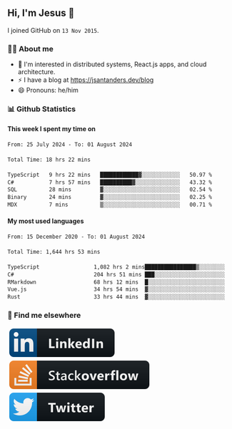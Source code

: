 ## Hi, I'm Jesus 👋

I joined GitHub on `13 Nov 2015`.

<!-- Talking about you -->

### 👨‍💻 About me

- 👦 I'm interested in distributed systems, React.js apps, and cloud architecture.
- ⚡️ I have a blog at <https://jsantanders.dev/blog>
- 😄 Pronouns: he/him

### 📊 Github Statistics

#### This week I spent my time on

<!--START_SECTION:weekly-->

```txt
From: 25 July 2024 - To: 01 August 2024

Total Time: 18 hrs 22 mins

TypeScript   9 hrs 22 mins   ████████████▓░░░░░░░░░░░░   50.97 %
C#           7 hrs 57 mins   ██████████▓░░░░░░░░░░░░░░   43.32 %
SQL          28 mins         ▓░░░░░░░░░░░░░░░░░░░░░░░░   02.54 %
Binary       24 mins         ▓░░░░░░░░░░░░░░░░░░░░░░░░   02.25 %
MDX          7 mins          ▒░░░░░░░░░░░░░░░░░░░░░░░░   00.71 %
```

<!--END_SECTION:weekly-->

#### My most used languages

<!--START_SECTION:alltime-->

```txt
From: 15 December 2020 - To: 01 August 2024

Total Time: 1,644 hrs 53 mins

TypeScript                 1,082 hrs 2 mins████████████████▒░░░░░░░░   65.78 %
C#                         204 hrs 51 mins ███░░░░░░░░░░░░░░░░░░░░░░   12.45 %
RMarkdown                  68 hrs 12 mins  █░░░░░░░░░░░░░░░░░░░░░░░░   04.15 %
Vue.js                     34 hrs 54 mins  ▓░░░░░░░░░░░░░░░░░░░░░░░░   02.12 %
Rust                       33 hrs 44 mins  ▓░░░░░░░░░░░░░░░░░░░░░░░░   02.05 %
```

<!--END_SECTION:alltime-->

### 📢 Find me elsewhere

<p>
  <a target="_blank" href="https://linkedin.com/in/jsantanders">
    <img src="https://github.com/jsantanders/jsantanders/blob/master/img/linkedin.svg" alt="LinkedIn" style="vertical-align:top; margin:4px">
  </a>
  
  <a target="_blank" href="https://stackoverflow.com/users/7318331/jesus-santander">
    <img src="https://github.com/jsantanders/jsantanders/blob/master/img/stackoverflow.svg" alt="StackOverflow" style="vertical-align:top; margin:4px">
  </a>
  
  <a target="_blank" href="http://twitter.com/jsantanders">
    <img src="https://github.com/jsantanders/jsantanders/blob/master/img/twitter.svg" alt="Twitter" style="vertical-align:top; margin:4px">
  </a>
</p>
